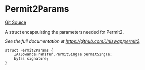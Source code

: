 # Permit2Params

[Git Source](https://github.com/sablier-labs/v2-periphery/blob/561f49f77dc855cb4c3a7a449a43613e8f71d655/src/types/Permit2.sol)

A struct encapsulating the parameters needed for Permit2.

_See the full documentation at https://github.com/Uniswap/permit2._

```solidity
struct Permit2Params {
    IAllowanceTransfer.PermitSingle permitSingle;
    bytes signature;
}
```
